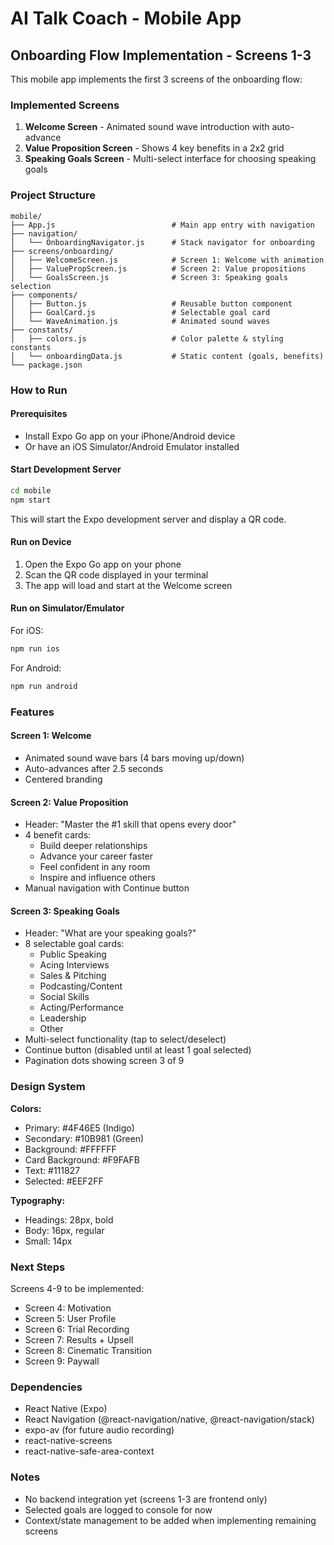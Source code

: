 # AI Talk Coach - Mobile App

## Onboarding Flow Implementation - Screens 1-3

This mobile app implements the first 3 screens of the onboarding flow:

### Implemented Screens

1. **Welcome Screen** - Animated sound wave introduction with auto-advance
2. **Value Proposition Screen** - Shows 4 key benefits in a 2x2 grid
3. **Speaking Goals Screen** - Multi-select interface for choosing speaking goals

### Project Structure

```
mobile/
├── App.js                          # Main app entry with navigation
├── navigation/
│   └── OnboardingNavigator.js      # Stack navigator for onboarding
├── screens/onboarding/
│   ├── WelcomeScreen.js            # Screen 1: Welcome with animation
│   ├── ValuePropScreen.js          # Screen 2: Value propositions
│   └── GoalsScreen.js              # Screen 3: Speaking goals selection
├── components/
│   ├── Button.js                   # Reusable button component
│   ├── GoalCard.js                 # Selectable goal card
│   └── WaveAnimation.js            # Animated sound waves
├── constants/
│   ├── colors.js                   # Color palette & styling constants
│   └── onboardingData.js           # Static content (goals, benefits)
└── package.json
```

### How to Run

#### Prerequisites
- Install Expo Go app on your iPhone/Android device
- Or have an iOS Simulator/Android Emulator installed

#### Start Development Server

```bash
cd mobile
npm start
```

This will start the Expo development server and display a QR code.

#### Run on Device
1. Open the Expo Go app on your phone
2. Scan the QR code displayed in your terminal
3. The app will load and start at the Welcome screen

#### Run on Simulator/Emulator

For iOS:
```bash
npm run ios
```

For Android:
```bash
npm run android
```

### Features

#### Screen 1: Welcome
- Animated sound wave bars (4 bars moving up/down)
- Auto-advances after 2.5 seconds
- Centered branding

#### Screen 2: Value Proposition
- Header: "Master the #1 skill that opens every door"
- 4 benefit cards:
  - Build deeper relationships
  - Advance your career faster
  - Feel confident in any room
  - Inspire and influence others
- Manual navigation with Continue button

#### Screen 3: Speaking Goals
- Header: "What are your speaking goals?"
- 8 selectable goal cards:
  - Public Speaking
  - Acing Interviews
  - Sales & Pitching
  - Podcasting/Content
  - Social Skills
  - Acting/Performance
  - Leadership
  - Other
- Multi-select functionality (tap to select/deselect)
- Continue button (disabled until at least 1 goal selected)
- Pagination dots showing screen 3 of 9

### Design System

**Colors:**
- Primary: #4F46E5 (Indigo)
- Secondary: #10B981 (Green)
- Background: #FFFFFF
- Card Background: #F9FAFB
- Text: #111827
- Selected: #EEF2FF

**Typography:**
- Headings: 28px, bold
- Body: 16px, regular
- Small: 14px

### Next Steps

Screens 4-9 to be implemented:
- Screen 4: Motivation
- Screen 5: User Profile
- Screen 6: Trial Recording
- Screen 7: Results + Upsell
- Screen 8: Cinematic Transition
- Screen 9: Paywall

### Dependencies

- React Native (Expo)
- React Navigation (@react-navigation/native, @react-navigation/stack)
- expo-av (for future audio recording)
- react-native-screens
- react-native-safe-area-context

### Notes

- No backend integration yet (screens 1-3 are frontend only)
- Selected goals are logged to console for now
- Context/state management to be added when implementing remaining screens
